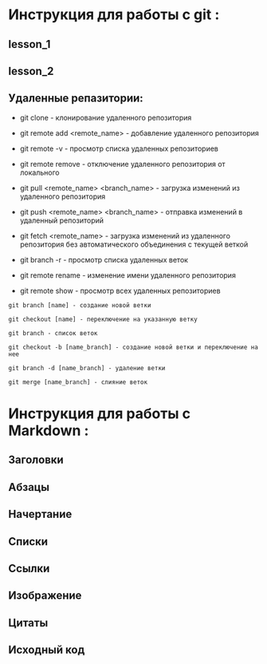  # Инструкция для работы с git :

## lesson_1

## lesson_2

## Удаленные репазитории:

   * git clone <repository> - клонирование удаленного репозитория 

  *  git remote add <remote_name> <repository> - добавление удаленного репозитория 

   * git remote -v  - просмотр списка удаленных репозиториев

   * git remote remove - отключение удаленного репозитория от локального


   *  git pull <remote_name> <branch_name> - загрузка изменений из удаленного репозитория 

  *  git push <remote_name> <branch_name> - отправка изменений в удаленный репозиторий 

   * git fetch <remote_name> - загрузка изменений из удаленного репозитория без автоматического объединения с текущей веткой

   * git branch -r  - просмотр списка удаленных веток

   * git remote rename - изменение имени удаленного репозитория 

   * git remote show - просмотр всех удаленных репозиториев

    



    git branch [name] - создание новой ветки

    git checkout [name] - переключение на указанную ветку

    git branch - список веток

    git checkout -b [name_branch] - создание новой ветки и переключение на нее

    git branch -d [name_branch] - удаление ветки

    git merge [name_branch] - слияние веток

    

# Инструкция для работы с Markdown :

## Заголовки

## Абзацы

## Начертание

## Списки
 
## Ссылки


## Изображение

## Цитаты

## Исходный код
